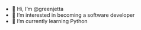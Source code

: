 - 👋 Hi, I’m @greenjetta
- 👀 I’m interested in becoming a software developer
- 🌱 I’m currently learning Python

<!---
greenjetta/greenjetta is a ✨ special ✨ repository because its `README.md` (this file) appears on your GitHub profile.
You can click the Preview link to take a look at your changes.
--->
